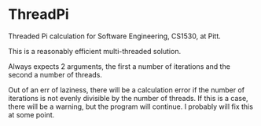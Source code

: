 # ThreadPi
Threaded Pi calculation for Software Engineering, CS1530, at Pitt.

This is a reasonably efficient multi-threaded solution.

Always expects 2 arguments, the first a number of iterations and the second a number of threads.

Out of an err of laziness, there will be a calculation error if the number of iterations is not evenly divisible by the number of threads. If this is a case, there will be a warning, but the program will continue. I probably will fix this at some point.
